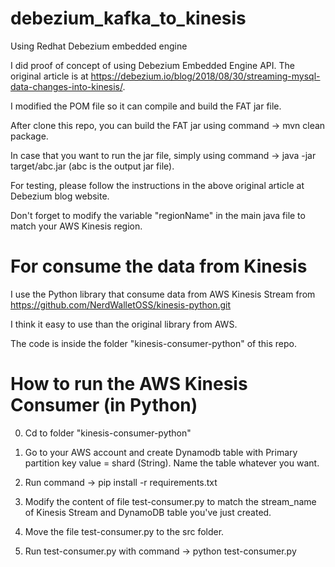 # debezium_kafka_to_kinesis
Using Redhat Debezium embedded engine

I did proof of concept of using Debezium Embedded Engine API. The original article is at https://debezium.io/blog/2018/08/30/streaming-mysql-data-changes-into-kinesis/.

I modified the POM file so it can compile and build the FAT jar file.

After clone this repo, you can build the FAT jar using command -> mvn clean package.

In case that you want to run the jar file, simply using command -> java -jar target/abc.jar (abc is the output jar file).

For testing, please follow the instructions in the above original article at Debezium blog website.

Don't forget to modify the variable "regionName" in the main java file to match your AWS Kinesis region.

# For consume the data from Kinesis

I use the Python library that consume data from AWS Kinesis Stream from https://github.com/NerdWalletOSS/kinesis-python.git

I think it easy to use than the original library from AWS.

The code is inside the folder "kinesis-consumer-python" of this repo.

# How to run the AWS Kinesis Consumer (in Python)

0. Cd to folder "kinesis-consumer-python"

1. Go to your AWS account and create Dynamodb table with Primary partition key value = shard (String). Name the table whatever you want.

2. Run command -> pip install -r requirements.txt

3. Modify the content of file test-consumer.py to match the stream_name of Kinesis Stream and DynamoDB table you've just created.

4. Move the file test-consumer.py to the src folder.

5. Run test-consumer.py with command -> python test-consumer.py

